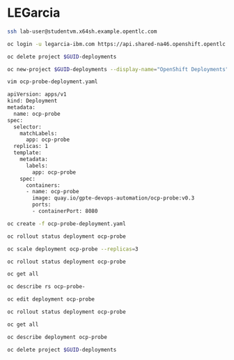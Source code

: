 # LEGarcia





```bash
ssh lab-user@studentvm.x64sh.example.opentlc.com
```

```bash
oc login -u legarcia-ibm.com https://api.shared-na46.openshift.opentlc.com:6443
```



```bash
oc delete project $GUID-deployments
```

```bash
oc new-project $GUID-deployments --display-name="OpenShift Deployments"
```

```bash
vim ocp-probe-deployment.yaml
```

```bash
apiVersion: apps/v1
kind: Deployment
metadata:
  name: ocp-probe
spec:
  selector:
    matchLabels:
      app: ocp-probe
  replicas: 1
  template:
    metadata:
      labels:
        app: ocp-probe
    spec:
      containers:
      - name: ocp-probe
        image: quay.io/gpte-devops-automation/ocp-probe:v0.3
        ports:
        - containerPort: 8080

```

```bash
oc create -f ocp-probe-deployment.yaml
```

```bash
oc rollout status deployment ocp-probe
```

```bash
oc scale deployment ocp-probe --replicas=3
```

```bash
oc rollout status deployment ocp-probe
```

```bash
oc get all
```

```bash
oc describe rs ocp-probe-
```

```bash
oc edit deployment ocp-probe
```

```bash
oc rollout status deployment ocp-probe
```

```bash
oc get all
```

```bash
oc describe deployment ocp-probe
```

```bash
oc delete project $GUID-deployments
```
